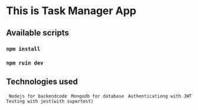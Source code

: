 # This is Task Manager App

## Available scripts

### `npm install`

### `npm ruin dev`

## Technologies used

` Nodejs for backendcode`
` Mongodb for database`
` Authenticationg with JWT`
` Testing with jest(with supertest)`
